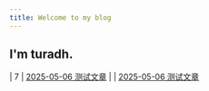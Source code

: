 ```yaml
---
title: Welcome to my blog
---
```

## I'm turadh.
| 7    | [2025-05-06 测试文章](/_posts/2025-05-05-trial.md) |                             |
[2025-05-06 测试文章](/2025/05/05/trial/)
